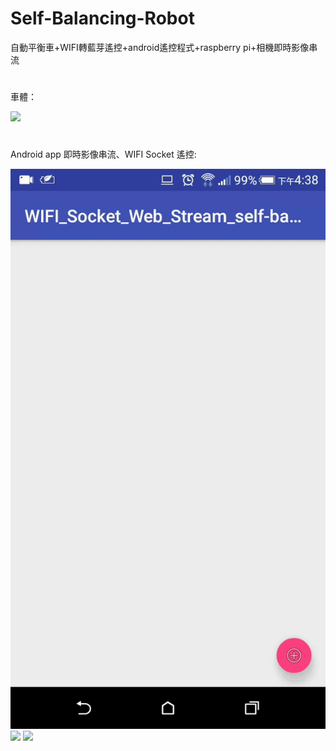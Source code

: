 # Self-Balancing-Robot
自動平衡車+WIFI轉藍芽遙控+android遙控程式+raspberry pi+相機即時影像串流
#
#
車體：

![](https://j.gifs.com/qYqLM2.gif)

#
Android app 即時影像串流、WIFI Socket 遙控:

![](https://github.com/alanoy3/Self-Balancing-Robot/blob/master/images/20180625_163807_01.gif)
![](https://github.com/alanoy3/Self-Balancing-Robot/blob/master/images/20180625_163807_02.gif)
![](https://github.com/alanoy3/Self-Balancing-Robot/blob/master/images/20180625_163807_03.gif)
